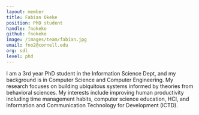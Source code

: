 ```yaml
---
layout: member
title: Fabian Okeke
position: PhD student
handle: fnokeke
github: fnokeke
image: /images/team/fabian.jpg
email: fno2@cornell.edu
org: sdl
level: phd
---
```

I am a 3rd year PhD student in the Information Science Dept, and my background is in Computer Science and Computer Engineering. My research focuses on building ubiquitous systems informed by theories from behavioral sciences. My interests include improving human productivity including time management habits, computer science education, HCI, and Information and Communication Technology for Development (ICTD).
